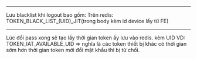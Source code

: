 
---
Lưu blacklist khi logout bao gồm:
Trên redis: TOKEN_BLACK_LIST_(UID)_JIT(trong body kèm id device lấy từ FE)


---
Lúc đổi pass xong sẽ tạo lấy thời gian token ấy lưu vào redis. kèm UID
VD: TOKEN_IAT_AVAILABLE_UID
=> nghĩa là các token thiết bị khác có thời gian sớm hơn thời gian token mới đổi mật khẩu thì bị từ chối.